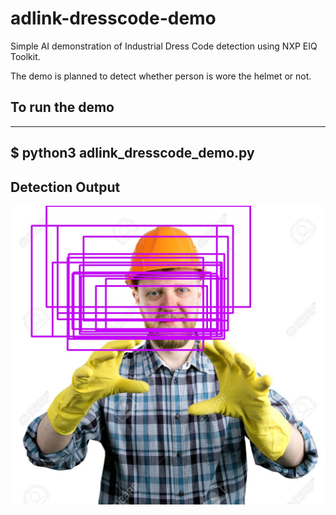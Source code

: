 # adlink-dresscode-demo
Simple AI demonstration of Industrial Dress Code detection using NXP EIQ Toolkit.

The demo is planned to detect whether person is wore the helmet or not.

To run the demo
---------------

---
$ python3 adlink_dresscode_demo.py
---

Detection Output
----------------
![image info](./result.jpg)
